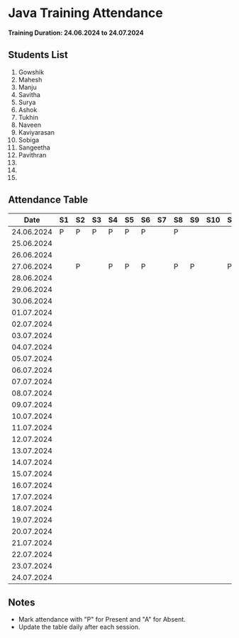 # Java Training Attendance
**Training Duration: 24.06.2024 to 24.07.2024**

## Students List
1. Gowshik
2. Mahesh
3. Manju
4. Savitha
5. Surya
6. Ashok
7. Tukhin
8. Naveen
9. Kaviyarasan
10. Sobiga
11. Sangeetha
12. Pavithran
13. 
14. 
15. 

## Attendance Table

| Date       | S1 | S2 | S3 | S4 | S5 | S6 | S7 | S8 | S9 | S10 | S11 | S12 | S13 | S14 | S15 |
|------------|----|----|----|----|----|----|----|----|----|-----|-----|-----|-----|-----|-----|
| 24.06.2024 |  P | P  |  P |  P |  P | P  |    |  P |    |     |     |     |     |     |     |
| 25.06.2024 |    |    |    |    |    |    |    |    |    |     |     |     |     |     |     |
| 26.06.2024 |    |    |    |    |    |    |    |    |    |     |     |     |     |     |     |
| 27.06.2024 |    |  P |    |  P | P  |  P |    |  P | P  |     |   P |     |     |     |     |
| 28.06.2024 |    |    |    |    |    |    |    |    |    |     |     |     |     |     |     |
| 29.06.2024 |    |    |    |    |    |    |    |    |    |     |     |     |     |     |     |
| 30.06.2024 |    |    |    |    |    |    |    |    |    |     |     |     |     |     |     |
| 01.07.2024 |    |    |    |    |    |    |    |    |    |     |     |     |     |     |     |
| 02.07.2024 |    |    |    |    |    |    |    |    |    |     |     |     |     |     |     |
| 03.07.2024 |    |    |    |    |    |    |    |    |    |     |     |     |     |     |     |
| 04.07.2024 |    |    |    |    |    |    |    |    |    |     |     |     |     |     |     |
| 05.07.2024 |    |    |    |    |    |    |    |    |    |     |     |     |     |     |     |
| 06.07.2024 |    |    |    |    |    |    |    |    |    |     |     |     |     |     |     |
| 07.07.2024 |    |    |    |    |    |    |    |    |    |     |     |     |     |     |     |
| 08.07.2024 |    |    |    |    |    |    |    |    |    |     |     |     |     |     |     |
| 09.07.2024 |    |    |    |    |    |    |    |    |    |     |     |     |     |     |     |
| 10.07.2024 |    |    |    |    |    |    |    |    |    |     |     |     |     |     |     |
| 11.07.2024 |    |    |    |    |    |    |    |    |    |     |     |     |     |     |     |
| 12.07.2024 |    |    |    |    |    |    |    |    |    |     |     |     |     |     |     |
| 13.07.2024 |    |    |    |    |    |    |    |    |    |     |     |     |     |     |     |
| 14.07.2024 |    |    |    |    |    |    |    |    |    |     |     |     |     |     |     |
| 15.07.2024 |    |    |    |    |    |    |    |    |    |     |     |     |     |     |     |
| 16.07.2024 |    |    |    |    |    |    |    |    |    |     |     |     |     |     |     |
| 17.07.2024 |    |    |    |    |    |    |    |    |    |     |     |     |     |     |     |
| 18.07.2024 |    |    |    |    |    |    |    |    |    |     |     |     |     |     |     |
| 19.07.2024 |    |    |    |    |    |    |    |    |    |     |     |     |     |     |     |
| 20.07.2024 |    |    |    |    |    |    |    |    |    |     |     |     |     |     |     |
| 21.07.2024 |    |    |    |    |    |    |    |    |    |     |     |     |     |     |     |
| 22.07.2024 |    |    |    |    |    |    |    |    |    |     |     |     |     |     |     |
| 23.07.2024 |    |    |    |    |    |    |    |    |    |     |     |     |     |     |     |
| 24.07.2024 |    |    |    |    |    |    |    |    |    |     |     |     |     |     |     |

## Notes
- Mark attendance with "P" for Present and "A" for Absent.
- Update the table daily after each session.
